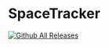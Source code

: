 # SpaceTracker

[![Github All Releases](https://img.shields.io/github/downloads/fearlessnite345/spacetracker/total.svg)](https://google.com)
